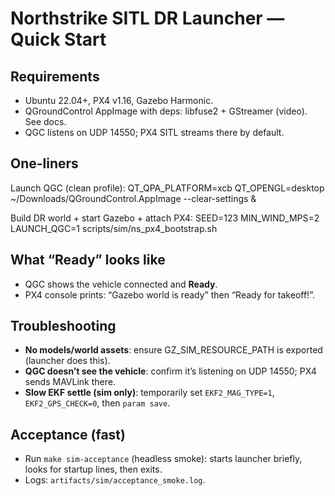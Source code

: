 # Northstrike SITL DR Launcher — Quick Start

## Requirements
- Ubuntu 22.04+, PX4 v1.16, Gazebo Harmonic.
- QGroundControl AppImage with deps: libfuse2 + GStreamer (video). See docs.
- QGC listens on UDP 14550; PX4 SITL streams there by default.

## One-liners
Launch QGC (clean profile):
QT_QPA_PLATFORM=xcb QT_OPENGL=desktop ~/Downloads/QGroundControl.AppImage --clear-settings &

Build DR world + start Gazebo + attach PX4:
SEED=123 MIN_WIND_MPS=2 LAUNCH_QGC=1 scripts/sim/ns_px4_bootstrap.sh

## What “Ready” looks like
- QGC shows the vehicle connected and **Ready**.
- PX4 console prints: “Gazebo world is ready” then “Ready for takeoff!”.

## Troubleshooting
- **No models/world assets**: ensure GZ_SIM_RESOURCE_PATH is exported (launcher does this).
- **QGC doesn’t see the vehicle**: confirm it’s listening on UDP 14550; PX4 sends MAVLink there.
- **Slow EKF settle (sim only)**: temporarily set `EKF2_MAG_TYPE=1`, `EKF2_GPS_CHECK=0`, then `param save`.

## Acceptance (fast)
- Run `make sim-acceptance` (headless smoke): starts launcher briefly, looks for startup lines, then exits.
- Logs: `artifacts/sim/acceptance_smoke.log`.
